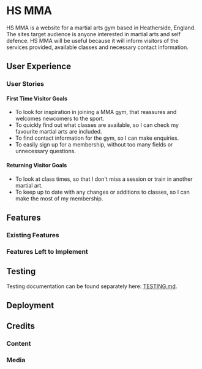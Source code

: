# HS MMA

HS MMA is a website for a martial arts gym based in Heatherside, England. The sites target audience is anyone interested in martial arts and self defence. HS MMA will be useful because it will inform visitors of the services provided, available classes and necessary contact information.

## User Experience

### User Stories

#### First Time Visitor Goals

- To look for inspiration in joining a MMA gym, that reassures and welcomes newcomers to the sport.
- To quickly find out what classes are available, so I can check my favourite martial arts are included.
- To find contact information for the gym, so I can make enquiries.
- To easily sign up for a membership, without too many fields or unnecessary questions.

#### Returning Visitor Goals

- To look at class times, so that I don't miss a session or train in another martial art.
- To keep up to date with any changes or additions to classes, so I can make the most of my membership.

## Features

### Existing Features

### Features Left to Implement

## Testing

Testing documentation can be found separately here: [TESTING.md](TESTING.md).

## Deployment

## Credits

### Content

### Media
